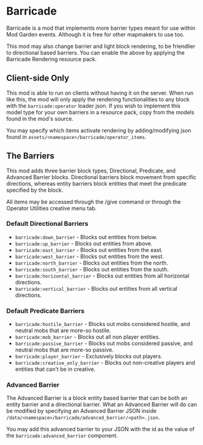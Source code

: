 # Barricade
Barricade is a mod that implements more barrier types meant for use within Mod Garden events. Although it is free for other mapmakers to use too.

This mod may also change barrier and light block rendering, to be friendlier to directional based barriers.
You can enable the above by applying the Barricade Rendering resource pack.

## Client-side Only
This mod is able to run on clients without having it on the server. When run like this, the mod will only apply the rendering functionalities to any block with the `barricade:operator` loader json.
If you wish to implement this model type for your own barriers in a resource pack, copy from the models found in the mod's source.

You may specify which items activate rendering by adding/modifying json found in `assets/<namespace>/barricade/operator_items`.

## The Barriers
This mod adds three barrier block types, Directional, Predicate, and Advanced Barrier blocks.
Directional barriers block movement from specific directions, whereas entity barriers block entities that meet the predicate specified by the block.

All items may be accessed through the /give command or through the Operator Utilities creative menu tab.

### Default Directional Barriers
- `barricade:down_barrier` - Blocks out entities from below.
- `barricade:up_barrier` - Blocks out entities from above.
- `barricade:east_barrier` - Blocks out entities from the east.
- `barricade:west_barrier` - Blocks out entities from the west.
- `barricade:north_barrier` - Blocks out entities from the north.
- `barricade:south_barrier` - Blocks out entities from the south.
- `barricade:horizontal_barrier` - Blocks out entities from all horizontal directions.
- `barricade:vertical_barrier` - Blocks out entities from all vertical directions.

### Default Predicate Barriers
- `barricade:hostile_barrier` - Blocks out mobs considered hostile, and neutral mobs that are more-so hostile.
- `barricade:mob_barrier` - Blocks out all non player entities.
- `barricade:passive_barrier` - Blocks out mobs considered passive, and neutral mobs that are more-so passive.
- `barricade:player_barrier` - Exclusively blocks out players.
- `barricade:creative_only_barrier` - Blocks out non-creative players and entities that can't be in creative.

### Advanced Barrier

The Advanced Barrier is a block entity based barrier that can be both an entity barrier and a directional barrier.
What an Advanced Barrier will do can be modified by specifying an Advanced Barrier JSON inside `/data/<namespace>/barricade/advanced_barrier/<path>.json`.

You may add this advanced barrier to your JSON with the id as the value of the `barricade:advanced_barrier` component.